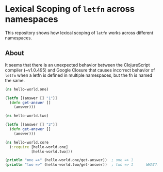 # Lexical Scoping of `letfn` across namespaces

This repository shows how lexical scoping of `letfn` works across different namespaces.

## About

It seems that there is an unexpected behavior between the ClojureScript compiler (~v1.0.495) and Google Closure that causes incorrect behavior of `letfn` when a letfn is defined in multiple namespaces, but the fn is named the same.

```clojure
(ns hello-world.one)

(letfn [(answer [] "1")]
  (defn get-answer []
    (answer)))

(ns hello-world.two)

(letfn [(answer [] "2")]
  (defn get-answer []
    (answer)))

(ns hello-world.core
  (:require [hello-world.one]
            [hello-world.two]))

(println "one =>" (hello-world.one/get-answer))  ; one => 1
(println "two =>" (hello-world.two/get-answer))  ; two => 1      WHAT?!?
```

